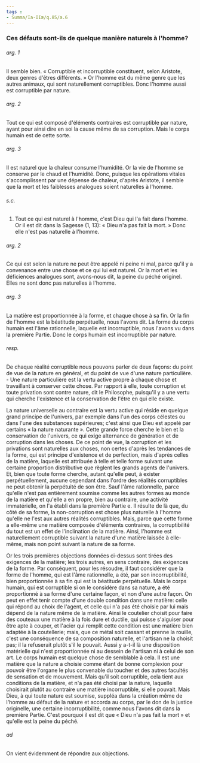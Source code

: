 ```yaml
---
tags : 
- Summa/Ia-IIæ/q.85/a.6
---
```


### Ces défauts sont-ils de quelque manière naturels à l'homme?

###### arg. 1
Il semble bien. « Corruptible et incorruptible constituent, selon Aristote, deux genres d'êtres différents. » Or l'homme est du même genre que les autres animaux, qui sont naturellement corruptibles. Donc l'homme aussi est corruptible par nature. 

###### arg. 2
Tout ce qui est composé d'éléments contraires est corruptible par nature, ayant pour ainsi dire en soi la cause même de sa corruption. Mais le corps humain est de cette sorte. 

###### arg. 3
Il est naturel que la chaleur consume l'humidité. Or la vie de l'homme se conserve par le chaud et l'humidité. Donc, puisque les opérations vitales s'accomplissent par une dépense de chaleur, d'après Aristote, il semble que la mort et les faiblesses analogues soient naturelles à l'homme. 

###### s.c.
1. Tout ce qui est naturel à l'homme, c'est Dieu qui l'a fait dans l'homme. Or il est dit dans la Sagesse (1, 13): « Dieu n'a pas fait la mort. » Donc elle n'est pas naturelle à l'homme. 

###### arg. 2
Ce qui est selon la nature ne peut être appelé ni peine ni mal, parce qu'il y a convenance entre une chose et ce qui lui est naturel. Or la mort et les déficiences analogues sont, avons-nous dit, la peine du péché originel. Elles ne sont donc pas naturelles à l'homme. 

###### arg. 3
La matière est proportionnée à la forme, et chaque chose à sa fin. Or la fin de l'homme est la béatitude perpétuelle, nous l'avons dit. La forme du corps humain est l'âme rationnelle, laquelle est incorruptible, nous l'avons vu dans la première Partie. Donc le corps humain est incorruptible par nature. 

###### resp.
De chaque réalité corruptible nous pouvons parler de deux façons: du point de vue de la nature en général, et du point de vue d'une nature particulière. - Une nature particulière est la vertu active propre à chaque chose et travaillant à conserver cette chose. Par rapport à elle, toute corruption et toute privation sont contre nature, dit le Philosophe, puisqu'il y a une vertu qui cherche l'existence et la conservation de l'être en qui elle existe. 

La nature universelle au contraire est la vertu active qui réside en quelque grand principe de l'univers, par exemple dans l'un des corps célestes ou dans l'une des substances supérieures; c'est ainsi que Dieu est appelé par certains « la nature naturante ». Cette grande force cherche le bien et la conservation de l'univers, ce qui exige alternance de génération et de corruption dans les choses. De ce point de vue, la corruption et les privations sont naturelles aux choses, non certes d'après les tendances de la forme, qui est principe d'existence et de perfection, mais d'après celles de la matière, laquelle est attribuée à telle et telle forme suivant une certaine proportion distributive que règlent les grands agents de l'univers. Et, bien que toute forme cherche, autant qu'elle peut, à exister perpétuellement, aucune cependant dans l'ordre des réalités corruptibles ne peut obtenir la perpétuité de son être. Sauf l'âme rationnelle, parce qu'elle n'est pas entièrement soumise comme les autres formes au monde de la matière et qu'elle a en propre, bien au contraire, une activité immatérielle, on l'a établi dans la première Partie e. Il résulte de là que, du côté de sa forme, la non-corruption est chose plus naturelle à l'homme qu'elle ne l'est aux autres réalités corruptibles. Mais, parce que cette forme a elle-même une matière composée d'éléments contraires, la corruptibilité du tout est un effet de l'inclination de la matière. Ainsi, l'homme est naturellement corruptible suivant la nature d'une matière laissée à elle-même, mais non point suivant la nature de sa forme. 

Or les trois premières objections données ci-dessus sont tirées des exigences de la matière; les trois autres, en sens contraire, des exigences de la forme. Par conséquent, pour les résoudre, il faut considérer que la forme de l'homme, qui est l'âme rationnelle, a été, par son incorruptibilité, bien proportionnée à sa fin qui est la béatitude perpétuelle. Mais le corps humain, qui est corruptible si on le considère dans sa nature, a été proportionné à sa forme d'une certaine façon, et non d'une autre façon. On peut en effet tenir compte d'une double condition dans une matière: celle qui répond au choix de l'agent, et celle qui n'a pas été choisie par lui mais dépend de la nature même de la matière. Ainsi le coutelier choisit pour faire des couteaux une matière à la fois dure et ductile, qui puisse s'aiguiser pour être apte à couper, et l'acier qui remplit cette condition est une matière bien adaptée à la coutellerie; mais, que ce métal soit cassant et prenne la rouille, c'est une conséquence de sa composition naturelle, et l'artisan ne la choisit pas; il la refuserait plutôt s'il le pouvait. Aussi y a-t-il là une disposition matérielle qui n'est proportionnée ni au dessein de l'artisan ni à celui de son art. Le corps humain est quelque chose de semblable à cela. Il est une matière que la nature a choisie comme étant de bonne complexion pour pouvoir être l'organe le plus convenable du toucher et des autres facultés de sensation et de mouvement. Mais qu'il soit corruptible, cela tient aux conditions de la matière, et n'a pas été choisi par la nature, laquelle choisirait plutôt au contraire une matière incorruptible, si elle pouvait. Mais Dieu, à qui toute nature est soumise, suppléa dans la création même de l'homme au défaut de la nature et accorda au corps, par le don de la justice originelle, une certaine incorruptibilité, comme nous l'avons dit dans la première Partie. C'est pourquoi il est dit que « Dieu n'a pas fait la mort » et qu'elle est la peine du péché. 

###### ad 
On vient évidemment de répondre aux objections. 

